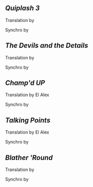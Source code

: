 ***Quiplash 3***
-
Translation by

Synchro by

***The Devils and the Details***
-
Translation by

Synchro by

***Champ'd UP***
-
Translation by El Alex

Synchro by

***Talking Points***
-
Translation by El Alex

Synchro by

***Blather 'Round***
-
Translation by

Synchro by
